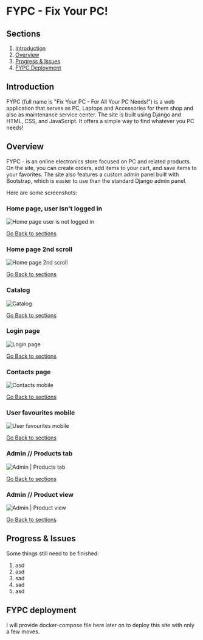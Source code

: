 # FYPC - Fix Your PC! 

## Sections

1.  [Introduction](Introduction)
2.  [Overview](Overview)
3.  [Progress & Issues](Progress-&-Issues)
4.  [FYPC Deployment](FYPC-Deployment)

## Introduction

FYPC (full name is "Fix Your PC - For All Your PC Needs!") is a web application that serves as PC, Laptops and Accessories for them shop and also as maintenance service center. The site is built using Django and HTML, CSS, and JavaScript. It offers a simple way to find whatever you PC needs!

## Overview

FYPC - is an online electronics store focused on PC and related products. On the site, you can create orders, add items to your cart, and save items to your favorites. The site also features a custom admin panel built with Bootstrap, which is easier to use than the standard Django admin panel.

Here are some screenshots:

### Home page, user isn't logged in
![Home page user is not logged in](https://i.imgur.com/20Yxf93.png)

[Go Back to sections](Sections)

### Home page 2nd scroll
![Home page 2nd scroll](https://i.imgur.com/SODWta5.png)

[Go Back to sections](Sections)

### Catalog
![Catalog](https://i.imgur.com/lVlzDLK.png)

[Go Back to sections](Sections)

### Login page
![Login page](https://i.imgur.com/QXokyo1.png)

[Go Back to sections](Sections)

### Contacts page
![Contacts mobile](https://i.imgur.com/3iruVFk.png)

[Go Back to sections](Sections)

### User favourites mobile
![User favourites mobile](https://i.imgur.com/odRSfR7.png)

[Go Back to sections](Sections)

### Admin // Products tab
![Admin | Products tab](https://i.imgur.com/V121mSM.png)

[Go Back to sections](Sections)

### Admin // Product view
![Admin | Product view](https://i.imgur.com/dUXFdJc.png)

[Go Back to sections](Sections)

## Progress & Issues 

Some things still need to be finished:
1.  asd
2.  asd
3.  sad
4.  sad
5.  asd

## FYPC deployment

I will provide docker-compose file here later on to deploy this site with only a few moves.